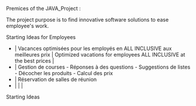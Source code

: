 Premices of the JAVA_Project :

The project purpose is to find innovative software solutions to ease employee's work.

Starting Ideas for Employees
- | Vacances optimisées pour les employés en ALL INCLUSIVE aux meilleures prix | Optimized vacations for employees ALL INCLUSIVE at the best prices |
- | Gestion de courses - Réponses à des questions - Suggestions de listes - Décocher les produits - Calcul des prix 
- | Réservation de salles de réunion 
- |   |   |


Starting Ideas 
